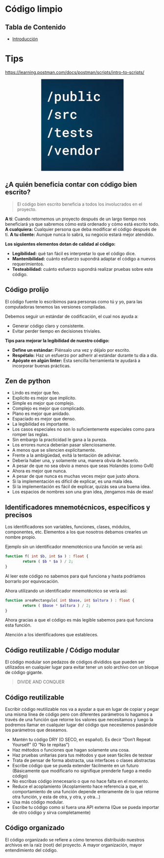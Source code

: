 # Código limpio <!-- omit in toc -->

## Tabla de Contenido<!-- omit in toc -->
- [Introducción](#introducción)

# Tips

https://learning.postman.com/docs/postman/scripts/intro-to-scripts/

<div align="center">
  <img src="img/1.png">
</div>

## ¿A quién beneficia contar con código bien escrito?

> El código bien escrito beneficia a todos los involucrados en el proyecto.

**A tí**: Cuando retomemos un proyecto después de un largo tiempo nos beneficiará ya que sabremos cómo está ordenado y cómo está escrito todo.
**A cualquiera:** Cualquier persona que deba modificar el código después de tí.
**A tu cliente:** Aunque nunca lo sabrá, su negocio estará mejor atendido.

**Los siguientes elementos dotan de calidad al código:**
* **Legibilidad:** qué tan fácil es interpretar lo que el código dice.
* **Mantenibilidad:** cuánto esfuerzo supondrá adaptar el código a nuevos requerimientos.
* **Testeabilidad:** cuánto esfuerzo supondrá realizar pruebas sobre este código.

## Código prolijo

El código fuente lo escribimos para personas como tú y yo, para las computadoras tenemos las versiones compiladas.

Debemos seguir un estándar de codificación, el cual nos ayuda a:

* Generar código claro y consistente.
* Evitar perder tiempo en decisiones triviales.

**Tips para mejorar la legibilidad de nuestro código:**

* **Define un estándar:** Piénsalo una vez y déjalo por escrito.
* **Respétalo:** Haz un esfuerzo por adherir al estándar durante tu día a día.
* **Apóyate en algún linter:** Esta sencilla herramienta te ayudará a incorporar buenas prácticas.

## Zen de python

* Lindo es mejor que feo.
* Explícito es mejor que implícito.
* Simple es mejor que complejo.
* Complejo es mejor que complicado.
* Plano es mejor que anidado.
* Espaciado es mejor que denso.
* La legibilidad es importante.
* Los casos especiales no son lo suficientemente especiales como para romper las reglas.
* Sin embargo la practicidad le gana a la pureza.
* Los errores nunca deberían pasar silenciosamente.
* A menos que se silencien explícitamente.
* Frente a la ambigüedad, evitá la tentación de adivinar.
* Debería haber una, y solamente una, manera obvia de hacerlo.
* A pesar de que no sea obvio a menos que seas Holandés (como GvR)
* Ahora es mejor que nunca.
* A pesar de que nunca es muchas veces mejor que justo ahora.
* Si la implementación es dificil de explicar, es una mala idea.
* Si la implementación es fácil de explicar, quizás sea una buena idea.
* Los espacios de nombres son una gran idea, ¡tengamos más de esas!

## Identificadores mnemotécnicos, específicos y precisos

Los identificadores son variables, funciones, clases, módulos, componentes, etc. Elementos a los que nosotros debamos crearles un nombre propio.

Ejemplo sin un identificador mnemotécnico una función se vería así:

```php
function f( int $b, int $a ) : float {
        return ( $b * $a ) / 2;
}
```

Al leer este código no sabemos para qué funciona y hasta podríamos borrarlo por equivocación.

Ahora utilizando un identificador mnemotécnico se vería así:

```php
function areaRectangulo( int $base, int $altura ) : float {
        return ( $base * $altura ) / 2;
}
```

Ahora gracias a que el código es más legible sabemos para qué funciona esta función.

Atención a los identificadores que estableces.

## Código reutilizable / Código modular

El código modular son pedazos de códigos divididos que pueden ser utilizados en cualquier lugar para evitar tener un solo archivo con un bloque de código gigante.

> DIVIDE AND CONQUER

## Código reutilizable

Escribir código reutilizable nos va a ayudar a que en lugar de copiar y pegar una misma línea de código pero con diferentes parámetros lo hagamos a través de una función que retorne los valores que necesitamos y luego la podremos llamar en cualquier lugar del código que necesitemos pasándole los parámetros que deseamos.

* Mantén tu código DRY (O SECO, en español). Es decir “Don’t Repeat Yourself” (O “No te repitas”)
* Haz métodos o funciones que hagan solamente una cosa.
* Haz pruebas unitarias para tus métodos y que sean fáciles de testear
* Trata de pensar de forma abstracta, usa interfaces o clases abstractas
* Escribe código que se pueda extender fácilmente en un futuro (Básicamente que modificarlo no signifique prenderle fuego a medio código)
* No escribas código innecesario o que no hace falta en el momento.
* Reduce el acoplamiento (Acoplamiento hace referencia a que, el comportamiento de una función depende enteramente de lo que retorne otra función, y esta de otra, y otra, y otra…)
* Usa más código modular.
* Escribe tu código como si fuera una API externa (Que se pueda importar de otro código y sirva completamente)

## Código organizado
El código organizado se refiere a cómo tenemos distribuido nuestros archivos en la raíz (root) del proyecto. A mayor organización, mayor entendimiento del código.